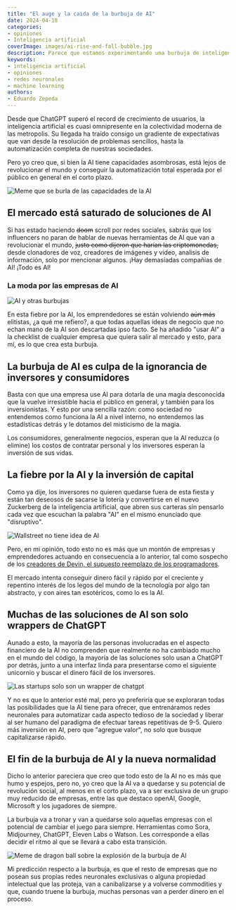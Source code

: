 ```yaml
---
title: "El auge y la caida de la burbuja de AI"
date: 2024-04-18
categories:
- opiniones
- Inteligencia artificial
coverImage: images/ai-rise-and-fall-bubble.jpg
description: Parece que estamos experimentando una burbuja de inteligencia artificial causada por la especulación financiera, chatGPT, programadores muy astutos e inversores muy avariciosos.
keywords:
- inteligencia artificial
- opiniones
- redes neuronales
- machine learning
authors:
- Eduardo Zepeda
---
```


Desde que ChatGPT superó el record de crecimiento de usuarios, la inteligencia artificial es cuasi omnipresente en la colectividad moderna de las metropolis. Su llegada ha traído consigo un gradiente de expectativas que van desde la resolución de problemas sencillos, hasta la automatización completa de nuestras sociedades. 

Pero yo creo que, si bien la AI tiene capacidades asombrosas, está lejos de revolucionar el mundo y conseguir la automatización total esperada por el público en general en el corto plazo.

![Meme que se burla de las capacidades de la AI](images/meme-ai-is-this.jpg)

## El mercado está saturado de soluciones de AI

Si has estado haciendo ~~doom~~ scroll por redes sociales, sabrás que los influencers no paran de hablar de nuevas herramientas de AI que van a revolucionar el mundo, ~~justo como dijeron que harían las criptomonedas,~~ desde clonadores de voz, creadores de imágenes y video, analisis de información, solo por mencionar algunos. ¡Hay demasiadas compañias de AI! ¡Todo es AI!

### La moda por las empresas de AI

![AI y otras burbujas](images/ai-and-other-bubbles.jpeg)

En esta fiebre por la AI, los emprendedores se están volviendo ~~aún más~~ elitistas, ¿a qué me refiero?, a que todas aquellas ideas de negocio que no echan mano de la AI son descartadas ipso facto. Se ha añadido "usar AI" a la checklist de cualquier empresa que quiera salir al mercado y esto, para mí, es lo que crea esta burbuja.

## La burbuja de AI es culpa de la ignorancia de inversores y consumidores

Basta con que una empresa use AI para dotarla de una magia desconocida que la vuelve irresistible hacia el público en general, y también para los inversionistas. Y esto por una sencilla razón: como sociedad no entendemos como funciona la AI a nivel interno, no entendemos las estadísticas detrás y le dotamos del misticismo de la magia.

Los consumidores, generalmente negocios, esperan que la AI reduzca (o elimine) los costos de contratar personal y los inversores esperan la inversión de sus vidas.

## La fiebre por la AI y la inversión de capital

Como ya dije, los inversores no quieren quedarse fuera de esta fiesta y están tan deseosos de sacarse la lotería y convertirse en el nuevo Zuckerberg de la inteligencia artificial, que abren sus carteras sin pensarlo cada vez que escuchan la palabra "AI" en el mismo enunciado que "disruptivo".

![Wallstreet no tiene idea de AI](images/wallstreet-is-dumb.jpg)

Pero, en mi opinión, todo esto no es más que un montón de empresas y emprendedores actuando en consecuencia a lo anterior, tal como sospecho de los [creadores de Devin, el supuesto reemplazo de los programadores](/es/devin-ai-el-supuesto-reemplazo-de-los-programadores/). 

El mercado intenta conseguir dinero fácil y rápido por el creciente y repentino interés de los legos del mundo de la tecnología por algo tan abstracto, y con aires tan esotéricos, como lo es la AI.

## Muchas de las soluciones de AI son solo wrappers de ChatGPT

Aunado a esto, la mayoría de las personas involucradas en el aspecto financiero de la AI no comprenden que realmente no ha cambiado mucho en el mundo del código, la mayoría de las soluciones solo usan a ChatGPT por detrás, junto a una interfaz linda para presentarse como el siguiente unicornio y buscar el dinero fácil de los inversores. 

![Las startups solo son un wrapper de chatgpt](images/ai-company-chatgpt.jpg)

Y no es que lo anterior esté mal, pero yo preferiría que se exploraran todas las posibilidades que la AI tiene para ofrecer, que entrenáramos redes neuronales para automatizar cada aspecto tedioso de la sociedad y liberar al ser humano del paradigma de efectuar tareas repetitivas de 9-5. Quiero más inversión en AI, pero que "agregue valor", no solo que busque capitalizarse rápido.

## El fin de la burbuja de AI y la nueva normalidad

Dicho lo anterior pareciera que creo que todo esto de la AI no es más que humo y espejos, pero no, yo creo que la AI va a quedarse y su potencial de revolución social, al menos en el corto plazo, va a ser exclusiva de un grupo muy reducido de empresas, entre las que destaco openAI, Google, Microsoft y los jugadores de siempre. 

La burbuja va a tronar y van a quedarse solo aquellas empresas con el potencial de cambiar el juego para siempre. Herramientas como Sora, Midjourney, ChatGPT, Eleven Labs o Watson. Les corresponde a ellas decidir el ritmo al que se llevará a cabo esta transición.

![Meme de dragon ball sobre la explosión de la burbuja de AI](images/ai-bubble-explosion-meme.jpg)

Mi predicción respecto a la burbuja, es que el resto de empresas que no posean sus propias redes neuronales exclusivas o alguna propiedad intelectual que las proteja, van a canibalizarse y a volverse commodities y que, cuando truene la burbuja, muchas personas van a perder dinero en el proceso.

